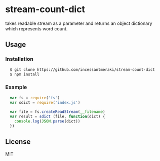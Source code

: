 # stream-count-dict

takes readable stream as a parameter and returns an object dictionary which represents word count. 

## Usage

### Installation

```sh
  $ git clone https://github.com/incessantmeraki/stream-count-dict
  $ npm install
```

### Example

```js
  var fs = require('fs')
  var sdict = require('index.js')
  
  var file = fs.createReadStream(__filename)
  var result = sdict (file, function(dict) {
    console.log(JSON.parse(dict))
  })
```

## License

MIT

